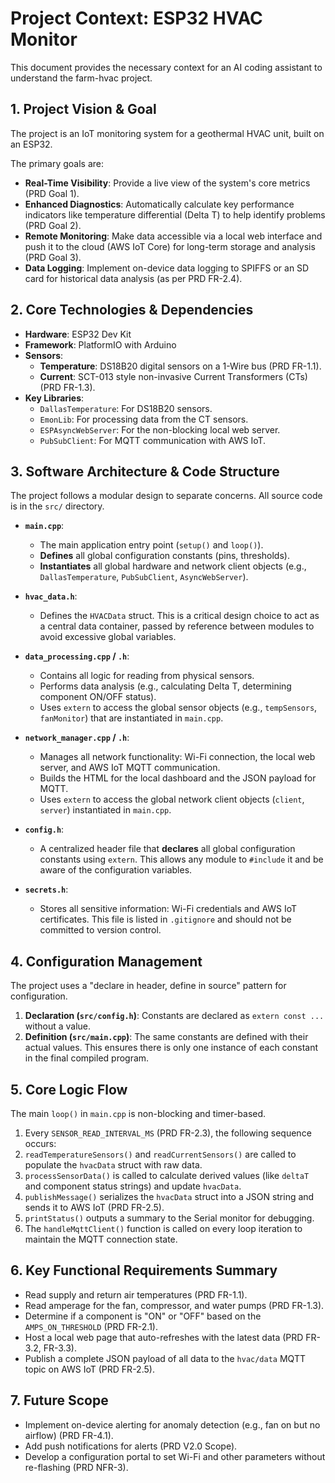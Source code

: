 # Project Context: ESP32 HVAC Monitor

This document provides the necessary context for an AI coding assistant to understand the farm-hvac project.

## 1. Project Vision & Goal

The project is an IoT monitoring system for a geothermal HVAC unit, built on an ESP32.

The primary goals are:
*   **Real-Time Visibility**: Provide a live view of the system's core metrics (PRD Goal 1).
*   **Enhanced Diagnostics**: Automatically calculate key performance indicators like temperature differential (Delta T) to help identify problems (PRD Goal 2).
*   **Remote Monitoring**: Make data accessible via a local web interface and push it to the cloud (AWS IoT Core) for long-term storage and analysis (PRD Goal 3).
*   **Data Logging**: Implement on-device data logging to SPIFFS or an SD card for historical data analysis (as per PRD FR-2.4).

## 2. Core Technologies & Dependencies

*   **Hardware**: ESP32 Dev Kit
*   **Framework**: PlatformIO with Arduino
*   **Sensors**:
    *   **Temperature**: DS18B20 digital sensors on a 1-Wire bus (PRD FR-1.1).
    *   **Current**: SCT-013 style non-invasive Current Transformers (CTs) (PRD FR-1.3).
*   **Key Libraries**:
    *   `DallasTemperature`: For DS18B20 sensors.
    *   `EmonLib`: For processing data from the CT sensors.
    *   `ESPAsyncWebServer`: For the non-blocking local web server.
    *   `PubSubClient`: For MQTT communication with AWS IoT.

## 3. Software Architecture & Code Structure

The project follows a modular design to separate concerns. All source code is in the `src/` directory.

*   **`main.cpp`**:
    *   The main application entry point (`setup()` and `loop()`).
    *   **Defines** all global configuration constants (pins, thresholds).
    *   **Instantiates** all global hardware and network client objects (e.g., `DallasTemperature`, `PubSubClient`, `AsyncWebServer`).

*   **`hvac_data.h`**:
    *   Defines the `HVACData` struct. This is a critical design choice to act as a central data container, passed by reference between modules to avoid excessive global variables.

*   **`data_processing.cpp` / `.h`**:
    *   Contains all logic for reading from physical sensors.
    *   Performs data analysis (e.g., calculating Delta T, determining component ON/OFF status).
    *   Uses `extern` to access the global sensor objects (e.g., `tempSensors`, `fanMonitor`) that are instantiated in `main.cpp`.

*   **`network_manager.cpp` / `.h`**:
    *   Manages all network functionality: Wi-Fi connection, the local web server, and AWS IoT MQTT communication.
    *   Builds the HTML for the local dashboard and the JSON payload for MQTT.
    *   Uses `extern` to access the global network client objects (`client`, `server`) instantiated in `main.cpp`.

*   **`config.h`**:
    *   A centralized header file that **declares** all global configuration constants using `extern`. This allows any module to `#include` it and be aware of the configuration variables.

*   **`secrets.h`**:
    *   Stores all sensitive information: Wi-Fi credentials and AWS IoT certificates. This file is listed in `.gitignore` and should not be committed to version control.

## 4. Configuration Management

The project uses a "declare in header, define in source" pattern for configuration.

1.  **Declaration (`src/config.h`)**: Constants are declared as `extern const ...` without a value.
2.  **Definition (`src/main.cpp`)**: The same constants are defined with their actual values. This ensures there is only one instance of each constant in the final compiled program.

## 5. Core Logic Flow

The main `loop()` in `main.cpp` is non-blocking and timer-based.

1.  Every `SENSOR_READ_INTERVAL_MS` (PRD FR-2.3), the following sequence occurs:
2.  `readTemperatureSensors()` and `readCurrentSensors()` are called to populate the `hvacData` struct with raw data.
3.  `processSensorData()` is called to calculate derived values (like `deltaT` and component status strings) and update `hvacData`.
4.  `publishMessage()` serializes the `hvacData` struct into a JSON string and sends it to AWS IoT (PRD FR-2.5).
5.  `printStatus()` outputs a summary to the Serial monitor for debugging.
6.  The `handleMqttClient()` function is called on every loop iteration to maintain the MQTT connection state.

## 6. Key Functional Requirements Summary

*   Read supply and return air temperatures (PRD FR-1.1).
*   Read amperage for the fan, compressor, and water pumps (PRD FR-1.3).
*   Determine if a component is "ON" or "OFF" based on the `AMPS_ON_THRESHOLD` (PRD FR-2.1).
*   Host a local web page that auto-refreshes with the latest data (PRD FR-3.2, FR-3.3).
*   Publish a complete JSON payload of all data to the `hvac/data` MQTT topic on AWS IoT (PRD FR-2.5).

## 7. Future Scope

*   Implement on-device alerting for anomaly detection (e.g., fan on but no airflow) (PRD FR-4.1).
*   Add push notifications for alerts (PRD V2.0 Scope).
*   Develop a configuration portal to set Wi-Fi and other parameters without re-flashing (PRD NFR-3).